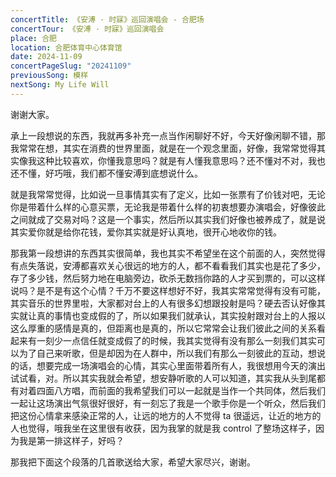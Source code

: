 ```yaml
---
concertTitle: 《安溥 · 时寐》巡回演唱会 - 合肥场
concertTour: 《安溥 · 时寐》巡回演唱会
place: 合肥
location: 合肥体育中心体育馆
date: 2024-11-09
concertPageSlug: "20241109"
previousSong: 模样
nextSong: My Life Will
---
```

谢谢大家。

承上一段想说的东西，我就再多补充一点当作闲聊好不好，今天好像闲聊不错，那我常常在想，其实在消费的世界里面，就是在一个观念里面，好像，我常常觉得其实像我这种比较喜欢，你懂我意思吗？就是有人懂我意思吗？还不懂对不对，我也还不懂，好巧哦，我们都不懂安溥到底想说什么。

就是我常常觉得，比如说一旦事情其实有了定义，比如一张票有了价钱对吧，无论你是带着什么样的心意买票，无论我是带着什么样的初衷想要办演唱会，好像彼此之间就成了交易对吗？这是一个事实，然后所以其实我们好像也被养成了，就是说其实爱你就是给你花钱，爱你其实就是好认真地，很开心地收你的钱。

那我第一段想讲的东西其实很简单，我也其实不希望坐在这个前面的人，突然觉得有点失落说，安溥都喜欢关心很远的地方的人，都不看看我们其实也是花了多少，存了多少钱，然后努力地在电脑旁边，砍杀无数挡你路的人才买到票的，可以这样说吗？是不是有这个心情？千万不要这样想好不好，我其实常常觉得有没有可能，其实音乐的世界里啦，大家都对台上的人有很多幻想跟投射是吗？硬去否认好像其实就让真的事情也变成假的了，所以如果我们就承认，其实投射跟对台上的人报以这么厚重的感情是真的，但距离也是真的，所以它常常会让我们彼此之间的关系看起来有一刻少一点信任就变成假了的时候，我其实觉得有没有那么一刻我们其实可以为了自己来听歌，但是却因为在人群中，所以我们有那么一刻彼此的互动，想说的话，想要完成一场演唱会的心情，其实心里面带着所有人，我很想用今天的演出试试看，对。所以其实我就会希望，想安静听歌的人可以知道，其实我从头到尾都有对着四面八方唱，而前面的我希望我们可以一起就是当作一个共同体，然后我们一起让这场演出气氛很好很好，有一刻忘了我是一个歌手你是一个听众，然后我们把这份心情拿来感染正常的人，让远的地方的人不觉得 ta 很遥远，让近的地方的人也觉得，哦我坐在这里很有收获，因为我掌的就是我 control 了整场这样子，因为我是第一排这样子，好吗？

那我把下面这个段落的几首歌送给大家，希望大家尽兴，谢谢。